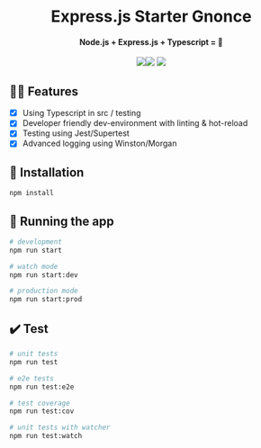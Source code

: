 <h1 align="center">
  Express.js Starter Gnonce
</h1>

<h4 align="center">
  Node.js + Express.js + Typescript = 💖
</h4>

<p align="center"><img src="https://img.shields.io/maintenance/yes/2020.svg"><img src="https://img.shields.io/github/package-json/v/gnonce/expressjs-starter.svg?color=blue"> <img src="https://img.shields.io/badge/license-MIT-brightgreen.svg">
</p>

## 👩‍💻 Features

- [x] Using Typescript in src / testing
- [x] Developer friendly dev-environment with linting & hot-reload
- [x] Testing using Jest/Supertest
- [x] Advanced logging using Winston/Morgan

##  🙏 Installation

```bash
npm install
```

##  🏃 Running the app

```bash
# development
npm run start

# watch mode
npm run start:dev

# production mode
npm run start:prod
```

## ✔️ Test

```bash
# unit tests
npm run test

# e2e tests
npm run test:e2e

# test coverage
npm run test:cov

# unit tests with watcher
npm run test:watch
```
